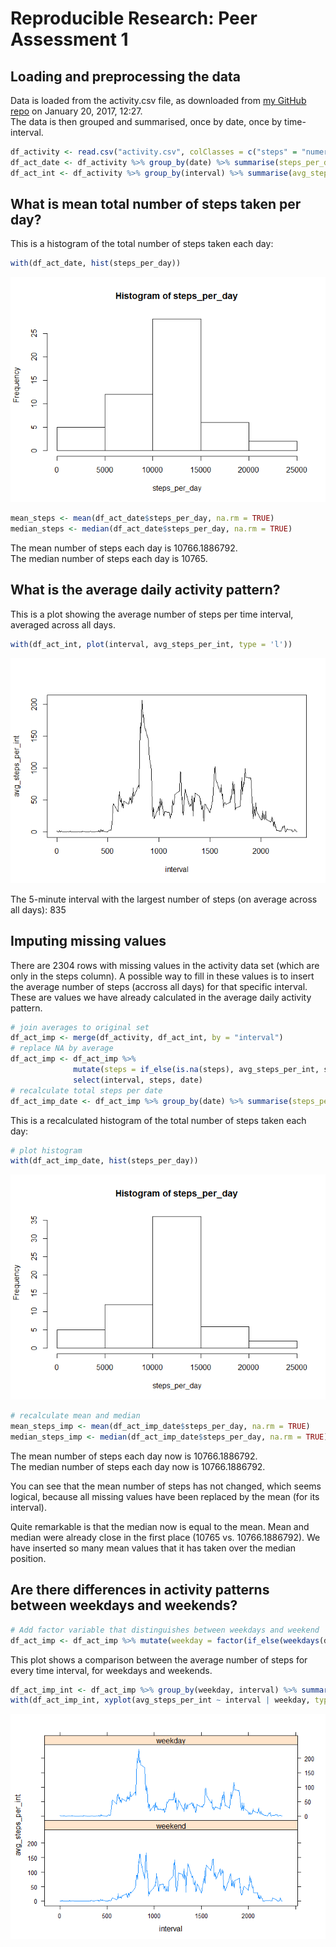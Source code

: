 # Reproducible Research: Peer Assessment 1





## Loading and preprocessing the data
Data is loaded from the activity.csv file, as downloaded from [my GitHub repo](https://github.com/EricBeckert/RepData_PeerAssessment1) on January 20, 2017, 12:27.  
The data is then grouped and summarised, once by date, once by time-interval.  

```r
df_activity <- read.csv("activity.csv", colClasses = c("steps" = "numeric", "date" = "Date", "interval" = "integer"))
df_act_date <- df_activity %>% group_by(date) %>% summarise(steps_per_day = sum(steps))
df_act_int <- df_activity %>% group_by(interval) %>% summarise(avg_steps_per_int = mean(steps, na.rm = TRUE))
```


## What is mean total number of steps taken per day?
This is a histogram of the total number of steps taken each day:  

```r
with(df_act_date, hist(steps_per_day))
```

![](PA1_template_files/figure-html/expl1-1.png)<!-- -->

```r
mean_steps <- mean(df_act_date$steps_per_day, na.rm = TRUE)
median_steps <- median(df_act_date$steps_per_day, na.rm = TRUE)
```
The mean number of steps each day is 10766.1886792.  
The median number of steps each day is 10765.  


## What is the average daily activity pattern?
This is a plot showing the average number of steps per time interval, averaged across all days.

```r
with(df_act_int, plot(interval, avg_steps_per_int, type = 'l'))
```

![](PA1_template_files/figure-html/expl2-1.png)<!-- -->

The 5-minute interval with the largest number of steps (on average across all days): 835  



## Imputing missing values
There are 2304 rows with missing values in the activity data set (which are only in the steps column). A possible way to fill in these values is to insert the average number of steps (accross all days) for that specific interval. These are values we have already calculated in the average daily activity pattern.  


```r
# join averages to original set
df_act_imp <- merge(df_activity, df_act_int, by = "interval")
# replace NA by average
df_act_imp <- df_act_imp %>% 
              mutate(steps = if_else(is.na(steps), avg_steps_per_int, steps)) %>% 
              select(interval, steps, date)
# recalculate total steps per date
df_act_imp_date <- df_act_imp %>% group_by(date) %>% summarise(steps_per_day = sum(steps))
```

This is a recalculated histogram of the total number of steps taken each day:

```r
# plot histogram
with(df_act_imp_date, hist(steps_per_day))
```

![](PA1_template_files/figure-html/plot_recalc-1.png)<!-- -->

```r
# recalculate mean and median
mean_steps_imp <- mean(df_act_imp_date$steps_per_day, na.rm = TRUE)
median_steps_imp <- median(df_act_imp_date$steps_per_day, na.rm = TRUE)
```
The mean number of steps each day now is 10766.1886792.  
The median number of steps each day now is 10766.1886792.  

You can see that the mean number of steps has not changed, which seems logical, because all missing values have been replaced by the mean (for its interval).  

Quite remarkable is that the median now is equal to the mean. Mean and median were already close in the first place (10765 vs. 10766.1886792). We have inserted so many mean values that it has taken over the median position.




## Are there differences in activity patterns between weekdays and weekends?


```r
# Add factor variable that distinguishes between weekdays and weekend
df_act_imp <- df_act_imp %>% mutate(weekday = factor(if_else(weekdays(date) == "zaterdag" | weekdays(date) == "zondag", 0, 1), labels = c("weekend", "weekday")))
```

This plot shows a comparison between the average number of steps for every time interval, for weekdays and weekends.


```r
df_act_imp_int <- df_act_imp %>% group_by(weekday, interval) %>% summarise(avg_steps_per_int = mean(steps, na.rm = TRUE))
with(df_act_imp_int, xyplot(avg_steps_per_int ~ interval | weekday, type = 'l', layout = c(1, 2)))
```

![](PA1_template_files/figure-html/plot_final-1.png)<!-- -->
